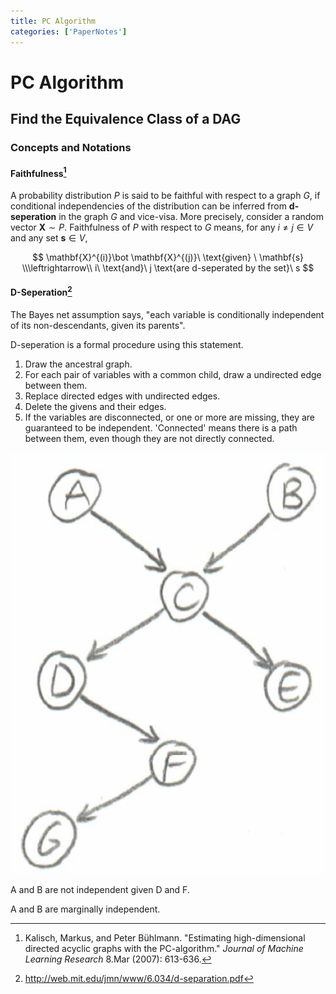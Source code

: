 ```yaml
---
title: PC Algorithm
categories: ['PaperNotes']
---
```


# PC Algorithm

## Find the Equivalence Class of a DAG

### Concepts and Notations

#### Faithfulness[^jmlr2005]

A probability distribution $P$ is said to be faithful with respect to a graph $G$, if conditional independencies of the distribution can be inferred from **d-seperation** in the graph $G$ and vice-visa. More precisely, consider a random vector $\mathbf{X}\sim P$. Faithfulness of $P$ with respect to $G$ means, for any $i\ne j\in V$ and any set $\mathbf{s}\in V$,

$$
\mathbf{X}^{(i)}\bot \mathbf{X}^{(j)}\ \text{given} \ \mathbf{s}
\\\leftrightarrow\\
i\ \text{and}\ j \text{are d-seperated by the set}\ s
$$

 

#### D-Seperation[^mit6.034]

The Bayes net assumption says, "each variable is conditionally independent of its non-descendants, given its parents".

D-seperation is a formal procedure using this statement.

1.  Draw the ancestral graph.
2.  For each pair of variables with a common child, draw a undirected edge between them.
3.  Replace directed edges with undirected edges.
4.  Delete the givens and their edges.
5.  If the variables are disconnected, or one or more are missing, they are guaranteed to be independent. 'Connected' means there is a path between them, even though they are not directly connected.

![image-20190715161555478](Einstein-Summation-Convention/image-20190715161555478.png)

A and B are not independent given D and F.

A and B are marginally independent. 



[^jmlr2005]: Kalisch, Markus, and Peter Bühlmann. "Estimating high-dimensional directed acyclic graphs with the PC-algorithm." *Journal of Machine Learning Research* 8.Mar (2007): 613-636.
[^mit6.034]: http://web.mit.edu/jmn/www/6.034/d-separation.pdf